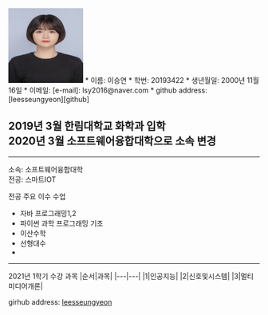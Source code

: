  <img src = 증명사진(고화질).jpg height=150 width=150>
 * 이름: 이승연
 * 학번: 20193422
 * 생년월일: 2000년 11월 16일
 * 이메일: [e-mail]: lsy2016@naver.com
 * github address: [leesseungyeon][github]

[github]:https://github.com/leesseungyeon

2019년 3월 한림대학교 화학과 입학   
2020년 3월 소프트웨어융합대학으로 소속 변경
---

 
 ---

소속: 소프트웨어융합대학   
전공: 스마트IOT

전공 주요 이수 수업   
* 자바 프로그래밍1,2
* 파이썬 과학 프로그래밍 기초
* 이산수학
* 선형대수
*

-------------------------------

2021년 1학기 수강 과목
|순서|과목|
|---|---|
|1|인공지능|
|2|신호및시스템|
|3|멀티미디어개론|


girhub address: [leesseungyeon][github]

[github]:https://github.com/leesseungyeon
